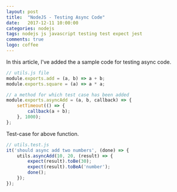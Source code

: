 ```yaml
---
layout: post
title:  "NodeJS - Testing Async Code"
date:   2017-12-11 10:00:00
categories: nodejs
tags: nodejs js javascript testing test expect jest 
comments: true
logo: coffee
---
```


In this article, I've added the a sample code for testing async code.

```javascript
// utils.js file
module.exports.add = (a, b) => a + b;
module.exports.square = (a) => a * a;

// a method for which test case has been added
module.exports.asyncAdd = (a, b, callback) => {
    setTimeout(() => {
        callback(a + b);
    }, 1000);
};
```

Test-case for above function.

```javascript
// utils.test.js
it('should async add two numbers', (done) => {
    utils.asyncAdd(10, 20, (result) => {
        expect(result).toBe(30);
        expect(result).toBeA('number');
        done();
    });
});
```